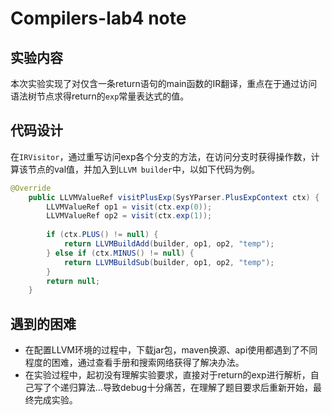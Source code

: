 # Compilers-lab4 note

## 实验内容

本次实验实现了对仅含一条return语句的main函数的IR翻译，重点在于通过访问语法树节点求得return的```exp```常量表达式的值。



## 代码设计

在```IRVisitor```，通过重写访问exp各个分支的方法，在访问分支时获得操作数，计算该节点的val值，并加入到```LLVM builder```中，以如下代码为例。

```java
@Override
    public LLVMValueRef visitPlusExp(SysYParser.PlusExpContext ctx) {
        LLVMValueRef op1 = visit(ctx.exp(0));
        LLVMValueRef op2 = visit(ctx.exp(1));
        
        if (ctx.PLUS() != null) {
            return LLVMBuildAdd(builder, op1, op2, "temp");
        } else if (ctx.MINUS() != null) {
            return LLVMBuildSub(builder, op1, op2, "temp");
        }
        return null;
    }
```



## 遇到的困难

- 在配置LLVM环境的过程中，下载jar包，maven换源、api使用都遇到了不同程度的困难，通过查看手册和搜索网络获得了解决办法。
- 在实验过程中，起初没有理解实验要求，直接对于return的exp进行解析，自己写了个递归算法...导致debug十分痛苦，在理解了题目要求后重新开始，最终完成实验。